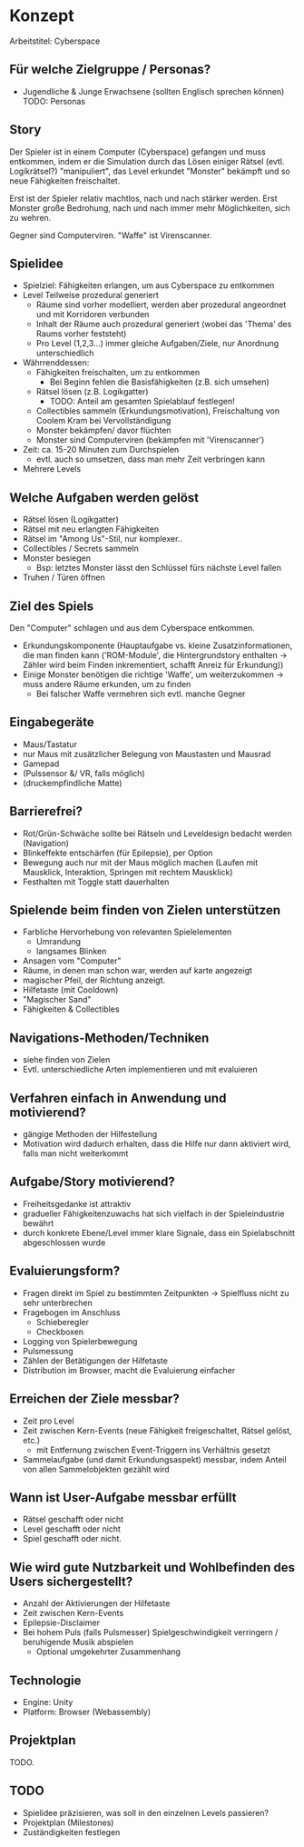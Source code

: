 # Konzept #

Arbeitstitel: Cyberspace

## Für welche Zielgruppe / Personas? ##

- Jugendliche & Junge Erwachsene (sollten Englisch sprechen können)
TODO: Personas

## Story ##

Der Spieler ist in einem Computer (Cyberspace) gefangen und muss entkommen, indem er die Simulation
durch das Lösen einiger Rätsel (evtl. Logikrätsel?) "manipuliert", das Level erkundet
"Monster" bekämpft und so neue Fähigkeiten freischaltet.

Erst ist der Spieler relativ machtlos, nach und nach stärker werden. Erst Monster große Bedrohung,
nach und nach immer mehr Möglichkeiten, sich zu wehren.

Gegner sind Computerviren. "Waffe" ist Virenscanner.
<!-- Fähigkeiten sind Firmwaremodule. -->


## Spielidee ##

- Spielziel: Fähigkeiten erlangen, um aus Cyberspace zu entkommen
- Level Teilweise prozedural generiert
    - Räume sind vorher modelliert, werden aber
        prozedural angeordnet und mit Korridoren verbunden
    - Inhalt der Räume auch prozedural generiert (wobei das 'Thema' des Raums vorher
        feststeht)
    - Pro Level (1,2,3...) immer gleiche Aufgaben/Ziele, nur Anordnung unterschiedlich
- Währrenddessen:
    - Fähigkeiten freischalten, um zu entkommen
        - Bei Beginn fehlen die Basisfähigkeiten (z.B. sich umsehen)
    - Rätsel lösen (z.B. Logikgatter)
        - TODO: Anteil am gesamten Spielablauf festlegen!
    - Collectibles sammeln (Erkundungsmotivation), Freischaltung von Coolem Kram bei Vervollständigung
    - Monster bekämpfen/ davor flüchten
    - Monster sind Computerviren (bekämpfen mit 'Virenscanner')
- Zeit: ca. 15-20 Minuten zum Durchspielen
    - evtl. auch so umsetzen, dass man mehr Zeit verbringen kann
- Mehrere Levels

## Welche Aufgaben werden gelöst ##

- Rätsel lösen (Logikgatter)
- Rätsel mit neu erlangten Fähigkeiten
- Rätsel im "Among Us"-Stil, nur komplexer..
- Collectibles / Secrets sammeln
- Monster besiegen
    - Bsp: letztes Monster lässt den Schlüssel fürs nächste Level fallen
- Truhen / Türen öffnen

## Ziel des Spiels ##

Den "Computer" schlagen und aus dem Cyberspace entkommen.

- Erkundungskomponente
    (Hauptaufgabe vs. kleine Zusatzinformationen, die man finden kann ('ROM-Module',
    die Hintergrundstory enthalten -> Zähler wird beim Finden inkrementiert, schafft
    Anreiz für Erkundung))
- Einige Monster benötigen die richtige 'Waffe', um weiterzukommen -> muss andere Räume
    erkunden, um zu finden
    - Bei falscher Waffe vermehren sich evtl. manche Gegner

## Eingabegeräte ##

- Maus/Tastatur
- nur Maus mit zusätzlicher Belegung von Maustasten und Mausrad
- Gamepad
- (Pulssensor &/ VR, falls möglich)
- (druckempfindliche Matte)

## Barrierefrei? ##

- Rot/Grün-Schwäche sollte bei Rätseln und Leveldesign bedacht
werden (Navigation)
- Blinkeffekte entschärfen (für Epilepsie), per Option
- Bewegung auch nur mit der Maus möglich machen (Laufen mit Mausklick, Interaktion,
Springen mit rechtem Mausklick)
- Festhalten mit Toggle statt dauerhalten

## Spielende beim finden von Zielen unterstützen ##

- Farbliche Hervorhebung von relevanten Spielelementen
    - Umrandung
    - langsames Blinken
- Ansagen vom "Computer"
- Räume, in denen man schon war, werden auf karte angezeigt
- magischer Pfeil, der Richtung anzeigt.
- Hilfetaste (mit Cooldown)
- "Magischer Sand"
- Fähigkeiten & Collectibles

## Navigations-Methoden/Techniken ##

- siehe finden von Zielen
- Evtl. unterschiedliche Arten implementieren und mit evaluieren

## Verfahren einfach in Anwendung und motivierend? ##

- gängige Methoden der Hilfestellung
- Motivation wird dadurch erhalten, dass die Hilfe nur dann aktiviert wird, falls
    man nicht weiterkommt

## Aufgabe/Story motivierend? ##

- Freiheitsgedanke ist attraktiv
- gradueller Fähigkeitenzuwachs hat sich vielfach in der Spieleindustrie
    bewährt
- durch konkrete Ebene/Level immer klare Signale, dass ein Spielabschnitt abgeschlossen
    wurde

## Evaluierungsform? ##

- Fragen direkt im Spiel zu bestimmten Zeitpunkten -> Spielfluss nicht zu sehr unterbrechen
- Fragebogen im Anschluss
    - Schieberegler
    - Checkboxen
- Logging von Spielerbewegung
- Pulsmessung
- Zählen der Betätigungen der Hilfetaste
- Distribution im Browser, macht die Evaluierung einfacher

## Erreichen der Ziele messbar? ##

- Zeit pro Level
- Zeit zwischen Kern-Events (neue Fähigkeit freigeschaltet, Rätsel gelöst, etc.)
    - mit Entfernung zwischen Event-Triggern ins Verhältnis gesetzt
- Sammelaufgabe (und damit Erkundungsaspekt) messbar, indem Anteil von allen
    Sammelobjekten gezählt wird

## Wann ist User-Aufgabe messbar erfüllt ##

- Rätsel geschafft oder nicht
- Level geschafft oder nicht
- Spiel geschafft oder nicht.

## Wie wird gute Nutzbarkeit und Wohlbefinden des Users sichergestellt? ##

- Anzahl der Aktivierungen der Hilfetaste
- Zeit zwischen Kern-Events
- Epilepsie-Disclaimer
- Bei hohem Puls (falls Pulsmesser) Spielgeschwindigkeit verringern / beruhigende
    Musik abspielen
    - Optional umgekehrter Zusammenhang

## Technologie ##

- Engine: Unity
- Platform: Browser (Webassembly)

## Projektplan ##

TODO.

## TODO ##

- Spielidee präzisieren, was soll in den einzelnen Levels passieren?
- Projektplan (Milestones)
- Zuständigkeiten festlegen


<!-- Kerstin zu gitlab hinzufügen -->

<!-- Andre Gruppe zu Assets fragen -->

